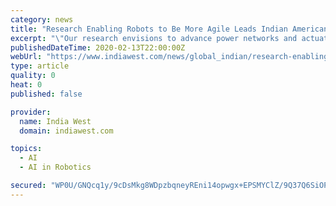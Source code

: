 ```yaml
---
category: news
title: "Research Enabling Robots to Be More Agile Leads Indian American Professor Arijit Banerjee to Secure an NSF Award"
excerpt: "\"Our research envisions to advance power networks and actuators in robots to converge with the exploding capability of artificial intelligence and autonomous control, saving human lives and enhancing national security,\" said the Indian American researcher ..."
publishedDateTime: 2020-02-13T22:00:00Z
webUrl: "https://www.indiawest.com/news/global_indian/research-enabling-robots-to-be-more-agile-leads-indian-american/article_dd55a4ac-4dd3-11ea-9242-bb6b5fb6ed1e.html"
type: article
quality: 0
heat: 0
published: false

provider:
  name: India West
  domain: indiawest.com

topics:
  - AI
  - AI in Robotics

secured: "WP0U/GNQcq1y/9cDsMkg8WDpzbqneyREni14opwgx+EPSMYClZ/9Q37Q6SiOPyIq1q4KvlYjx8SgdxHO+CdLcRfDrMVeBmCJrEqz+4gH2OFh+N+Er3C24D0M5GieTpMNld/26noFL5t9DkeqBhT9xlf2Qs7hUH9vCYvUrIAbLOA8GbBcgvPTcEfgRqVJBjb16Bv9/edJLOFvtHbUjyh0Hr8zE5x5mpVdn9H7l1es7prKCyNBh68WRPrHQBCoFmBZBne9E7gk5FmMwgd1O9lztQtk6roDnKSbQVruNFNKBGMM74/BxQKzG0LMwA7DUr5bbrNdQW/MzTO0Oyv3y42h8sMwgVKoENUepfScDYVvSVfAwqwfdP4/jtkLu/ik4+1YQaxktc15dqvFn+Ty7vKQrdCrzrs/RXrazy9OwM9tCFmErsywNjFFMGxNkHLIsU1X5g7ssRm9W2jw44/TiBiG1l6M8YTdnW8k3acXzIA89cI=;O4M7IuW5TllF0ZWoihLuwg=="
---
```


